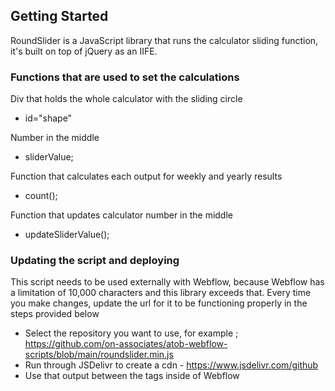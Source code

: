 ## Getting Started


RoundSlider is a JavaScript library that runs the calculator sliding function, it's built on top of jQuery as an IIFE. 


### Functions that are used to set the calculations 

Div that holds the whole calculator with the sliding circle 
- id="shape"

Number in the middle 
- sliderValue; 

Function that calculates each output for weekly and yearly results   
- count();

Function that updates calculator number in the middle 
- updateSliderValue(); 


### Updating the script and deploying  

This script needs to be used externally with Webflow, because Webflow has a limitation of 10,000 characters and this library exceeds that. Every time you make changes, update the url for it to be functioning properly in the steps provided below 

- Select the repository you want to use, for example ; https://github.com/on-associates/atob-webflow-scripts/blob/main/roundslider.min.js 
- Run through JSDelivr to create a cdn - https://www.jsdelivr.com/github 
- Use that output between the <script src=""></script> tags inside of Webflow 
